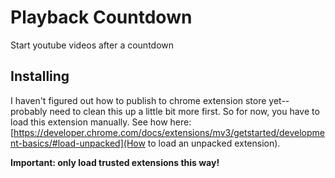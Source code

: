 # Playback Countdown

Start youtube videos after a countdown

## Installing

I haven't figured out how to publish to chrome extension store yet--probably need to clean this up a little bit more first. So for now, you have to load this extension manually. See how here: 
[https://developer.chrome.com/docs/extensions/mv3/getstarted/development-basics/#load-unpacked](How to load an unpacked extension).

**Important: only load trusted extensions this way!**